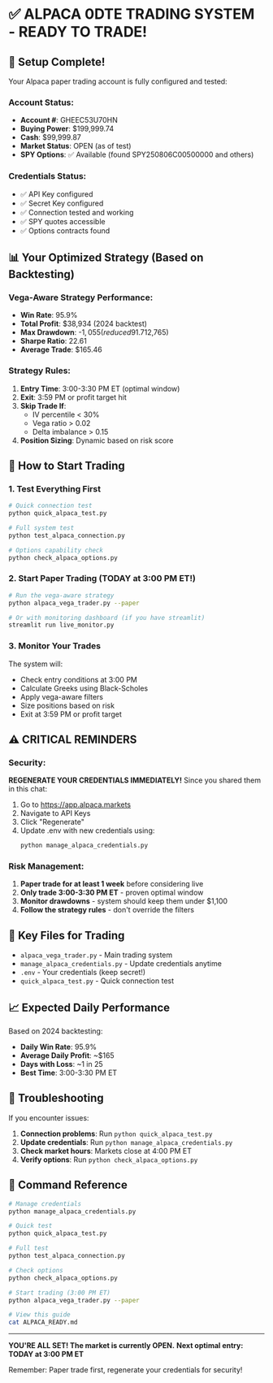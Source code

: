 # ✅ ALPACA 0DTE TRADING SYSTEM - READY TO TRADE!

## 🎉 Setup Complete!

Your Alpaca paper trading account is fully configured and tested:

### Account Status:
- **Account #**: GHEEC53U70HN
- **Buying Power**: $199,999.74
- **Cash**: $99,999.87
- **Market Status**: OPEN (as of test)
- **SPY Options**: ✅ Available (found SPY250806C00500000 and others)

### Credentials Status:
- ✅ API Key configured
- ✅ Secret Key configured
- ✅ Connection tested and working
- ✅ SPY quotes accessible
- ✅ Options contracts found

## 📊 Your Optimized Strategy (Based on Backtesting)

### Vega-Aware Strategy Performance:
- **Win Rate**: 95.9%
- **Total Profit**: $38,934 (2024 backtest)
- **Max Drawdown**: -$1,055 (reduced 91.7% from original -$12,765)
- **Sharpe Ratio**: 22.61
- **Average Trade**: $165.46

### Strategy Rules:
1. **Entry Time**: 3:00-3:30 PM ET (optimal window)
2. **Exit**: 3:59 PM or profit target hit
3. **Skip Trade If**:
   - IV percentile < 30%
   - Vega ratio > 0.02
   - Delta imbalance > 0.15
4. **Position Sizing**: Dynamic based on risk score

## 🚀 How to Start Trading

### 1. Test Everything First
```bash
# Quick connection test
python quick_alpaca_test.py

# Full system test
python test_alpaca_connection.py

# Options capability check
python check_alpaca_options.py
```

### 2. Start Paper Trading (TODAY at 3:00 PM ET!)
```bash
# Run the vega-aware strategy
python alpaca_vega_trader.py --paper

# Or with monitoring dashboard (if you have streamlit)
streamlit run live_monitor.py
```

### 3. Monitor Your Trades
The system will:
- Check entry conditions at 3:00 PM
- Calculate Greeks using Black-Scholes
- Apply vega-aware filters
- Size positions based on risk
- Exit at 3:59 PM or profit target

## ⚠️ CRITICAL REMINDERS

### Security:
**REGENERATE YOUR CREDENTIALS IMMEDIATELY!**
Since you shared them in this chat:
1. Go to https://app.alpaca.markets
2. Navigate to API Keys
3. Click "Regenerate"
4. Update .env with new credentials using:
   ```bash
   python manage_alpaca_credentials.py
   ```

### Risk Management:
1. **Paper trade for at least 1 week** before considering live
2. **Only trade 3:00-3:30 PM ET** - proven optimal window
3. **Monitor drawdowns** - system should keep them under $1,100
4. **Follow the strategy rules** - don't override the filters

## 📁 Key Files for Trading

- `alpaca_vega_trader.py` - Main trading system
- `manage_alpaca_credentials.py` - Update credentials anytime
- `.env` - Your credentials (keep secret!)
- `quick_alpaca_test.py` - Quick connection test

## 📈 Expected Daily Performance

Based on 2024 backtesting:
- **Daily Win Rate**: 95.9%
- **Average Daily Profit**: ~$165
- **Days with Loss**: ~1 in 25
- **Best Time**: 3:00-3:30 PM ET

## 🔧 Troubleshooting

If you encounter issues:
1. **Connection problems**: Run `python quick_alpaca_test.py`
2. **Update credentials**: Run `python manage_alpaca_credentials.py`
3. **Check market hours**: Markets close at 4:00 PM ET
4. **Verify options**: Run `python check_alpaca_options.py`

## 📝 Command Reference

```bash
# Manage credentials
python manage_alpaca_credentials.py

# Quick test
python quick_alpaca_test.py

# Full test
python test_alpaca_connection.py

# Check options
python check_alpaca_options.py

# Start trading (3:00 PM ET)
python alpaca_vega_trader.py --paper

# View this guide
cat ALPACA_READY.md
```

---

**YOU'RE ALL SET! The market is currently OPEN.**
**Next optimal entry: TODAY at 3:00 PM ET**

Remember: Paper trade first, regenerate your credentials for security!